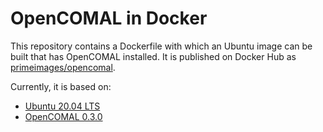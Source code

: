 # OpenCOMAL in Docker

This repository contains a Dockerfile with which an Ubuntu image can be built that has OpenCOMAL installed. 
It is published on Docker Hub as [primeimages/opencomal](https://hub.docker.com/r/primeimages/opencomal).

Currently, it is based on:
* [Ubuntu 20.04 LTS](https://releases.ubuntu.com/20.04/)
* [OpenCOMAL 0.3.0](https://github.com/poldy/OpenCOMAL/tree/v0.3.0)
